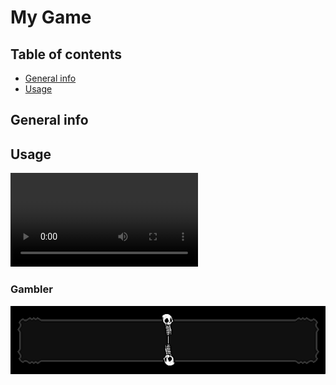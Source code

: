 # My Game

## Table of contents
* [General info](#general-info)
* [Usage](#usage)

## General info
	
## Usage
![example2](./images/video1.mp4)

### Gambler
![example1](./images/game1.gif)
